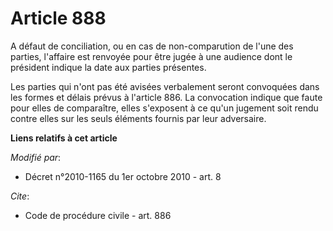 # Article 888

A défaut de conciliation, ou en cas de non-comparution de l'une des parties, l'affaire est renvoyée pour être jugée à une
audience dont le président indique la date aux parties présentes. 

Les parties qui n'ont pas été avisées verbalement seront convoquées dans les formes et délais prévus à l'article 886. La
convocation indique que faute pour elles de comparaître, elles s'exposent à ce qu'un jugement soit rendu contre elles sur les
seuls éléments fournis par leur adversaire.

**Liens relatifs à cet article**

_Modifié par_:

  - Décret n°2010-1165 du 1er octobre 2010 - art. 8

_Cite_:

  - Code de procédure civile - art. 886
